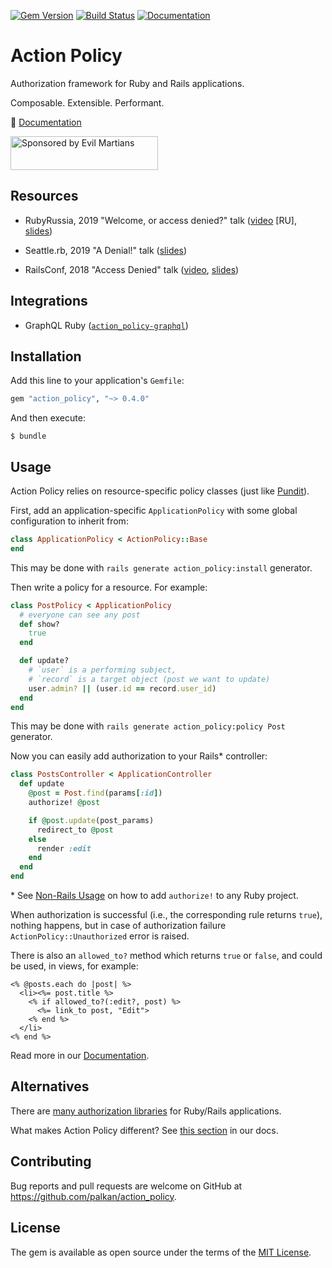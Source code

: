 [![Gem Version](https://badge.fury.io/rb/action_policy.svg)](https://badge.fury.io/rb/action_policy)
[![Build Status](https://travis-ci.org/palkan/action_policy.svg?branch=master)](https://travis-ci.org/palkan/action_policy)
[![Documentation](https://img.shields.io/badge/docs-link-brightgreen.svg)](https://actionpolicy.evilmartians.io)

# Action Policy

Authorization framework for Ruby and Rails applications.

Composable. Extensible. Performant.

📑 [Documentation](https://actionpolicy.evilmartians.io)

<a href="https://evilmartians.com/?utm_source=action_policy">
<img src="https://evilmartians.com/badges/sponsored-by-evil-martians.svg" alt="Sponsored by Evil Martians" width="236" height="54"></a>

## Resources

- RubyRussia, 2019 "Welcome, or access denied?" talk ([video](https://www.youtube.com/watch?v=y15a2g7v8i0) [RU], [slides](https://speakerdeck.com/palkan/rubyrussia-2019-welcome-or-access-denied))

- Seattle.rb, 2019 "A Denial!" talk ([slides](https://speakerdeck.com/palkan/seattle-dot-rb-2019-a-denial))

- RailsConf, 2018 "Access Denied" talk ([video](https://www.youtube.com/watch?v=NVwx0DARDis), [slides](https://speakerdeck.com/palkan/railsconf-2018-access-denied-the-missing-guide-to-authorization-in-rails))


## Integrations

- GraphQL Ruby ([`action_policy-graphql`](https://github.com/palkan/action_policy-graphql))

## Installation

Add this line to your application's `Gemfile`:

```ruby
gem "action_policy", "~> 0.4.0"
```

And then execute:

    $ bundle

## Usage

Action Policy relies on resource-specific policy classes (just like [Pundit](https://github.com/varvet/pundit)).

First, add an application-specific `ApplicationPolicy` with some global configuration to inherit from:

```ruby
class ApplicationPolicy < ActionPolicy::Base
end
```

This may be done with `rails generate action_policy:install` generator.

Then write a policy for a resource. For example:

```ruby
class PostPolicy < ApplicationPolicy
  # everyone can see any post
  def show?
    true
  end

  def update?
    # `user` is a performing subject,
    # `record` is a target object (post we want to update)
    user.admin? || (user.id == record.user_id)
  end
end
```

This may be done with `rails generate action_policy:policy Post` generator.

Now you can easily add authorization to your Rails\* controller:

```ruby
class PostsController < ApplicationController
  def update
    @post = Post.find(params[:id])
    authorize! @post

    if @post.update(post_params)
      redirect_to @post
    else
      render :edit
    end
  end
end
```

\* See [Non-Rails Usage](docs/non_rails.md) on how to add `authorize!` to any Ruby project.


When authorization is successful (i.e., the corresponding rule returns `true`), nothing happens, but in case of authorization failure `ActionPolicy::Unauthorized` error is raised.

There is also an `allowed_to?` method which returns `true` or `false`, and could be used, in views, for example:

```erb
<% @posts.each do |post| %>
  <li><%= post.title %>
    <% if allowed_to?(:edit?, post) %>
      <%= link_to post, "Edit">
    <% end %>
  </li>
<% end %>
```

Read more in our [Documentation][].

## Alternatives

There are [many authorization libraries](https://www.ruby-toolbox.com/categories/rails_authorization) for Ruby/Rails applications.

What makes Action Policy different? See [this section](https://actionpolicy.evilmartians.io/#/?id=what-about-the-existing-solutions) in our docs.

## Contributing

Bug reports and pull requests are welcome on GitHub at https://github.com/palkan/action_policy.

## License

The gem is available as open source under the terms of the [MIT License](http://opensource.org/licenses/MIT).

[Documentation]: http://actionpolicy.evilmartians.io

